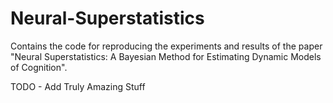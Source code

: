 # Neural-Superstatistics
Contains the code for reproducing the experiments and results of the paper "Neural Superstatistics: A Bayesian Method for Estimating Dynamic Models of Cognition".

TODO - Add Truly Amazing Stuff
